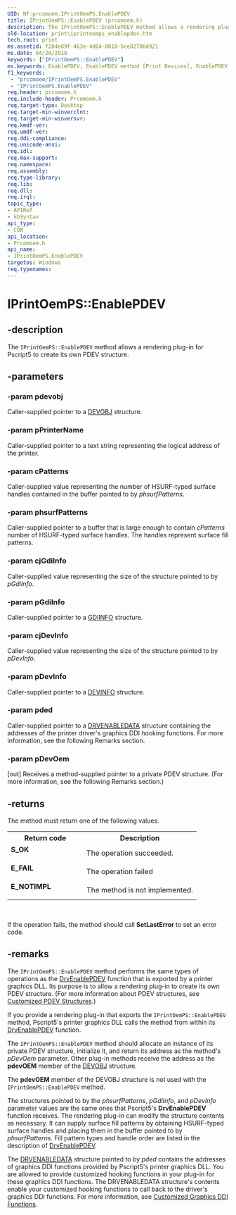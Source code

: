 ```yaml
---
UID: NF:prcomoem.IPrintOemPS.EnablePDEV
title: IPrintOemPS::EnablePDEV (prcomoem.h)
description: The IPrintOemPS::EnablePDEV method allows a rendering plug-in for Pscript5 to create its own PDEV structure.
old-location: print\iprintoemps_enablepdev.htm
tech.root: print
ms.assetid: f284e89f-463e-4d04-8018-5ce02786d921
ms.date: 04/20/2018
keywords: ["IPrintOemPS::EnablePDEV"]
ms.keywords: EnablePDEV, EnablePDEV method [Print Devices], EnablePDEV method [Print Devices],IPrintOemPS interface, IPrintOemPS interface [Print Devices],EnablePDEV method, IPrintOemPS.EnablePDEV, IPrintOemPS::EnablePDEV, prcomoem/IPrintOemPS::EnablePDEV, print.iprintoemps_enablepdev, print_unidrv-pscript_rendering_0dc37946-9232-422e-99f0-df1776c3f0c8.xml
f1_keywords:
 - "prcomoem/IPrintOemPS.EnablePDEV"
 - "IPrintOemPS.EnablePDEV"
req.header: prcomoem.h
req.include-header: Prcomoem.h
req.target-type: Desktop
req.target-min-winverclnt: 
req.target-min-winversvr: 
req.kmdf-ver: 
req.umdf-ver: 
req.ddi-compliance: 
req.unicode-ansi: 
req.idl: 
req.max-support: 
req.namespace: 
req.assembly: 
req.type-library: 
req.lib: 
req.dll: 
req.irql: 
topic_type:
- APIRef
- kbSyntax
api_type:
- COM
api_location:
- Prcomoem.h
api_name:
- IPrintOemPS.EnablePDEV
targetos: Windows
req.typenames: 
---
```


# IPrintOemPS::EnablePDEV


## -description


The <code>IPrintOemPS::EnablePDEV</code> method allows a rendering plug-in for Pscript5 to create its own PDEV structure.


## -parameters




### -param pdevobj

Caller-supplied pointer to a <a href="https://docs.microsoft.com/windows-hardware/drivers/ddi/printoem/ns-printoem-_devobj">DEVOBJ</a> structure.


### -param pPrinterName

Caller-supplied pointer to a text string representing the logical address of the printer.


### -param cPatterns

Caller-supplied value representing the number of HSURF-typed surface handles contained in the buffer pointed to by <i>phsurfPatterns</i>.


### -param phsurfPatterns

Caller-supplied pointer to a buffer that is large enough to contain <i>cPatterns</i> number of HSURF-typed surface handles. The handles represent surface fill patterns.


### -param cjGdiInfo

Caller-supplied value representing the size of the structure pointed to by <i>pGdiInfo</i>.


### -param pGdiInfo

Caller-supplied pointer to a <a href="https://docs.microsoft.com/windows/win32/api/winddi/ns-winddi-gdiinfo">GDIINFO</a> structure.


### -param cjDevInfo

Caller-supplied value representing the size of the structure pointed to by <i>pDevInfo</i>.


### -param pDevInfo

Caller-supplied pointer to a <a href="https://docs.microsoft.com/windows/desktop/api/winddi/ns-winddi-tagdevinfo">DEVINFO</a> structure.


### -param pded

Caller-supplied pointer to a <a href="https://docs.microsoft.com/windows/desktop/api/winddi/ns-winddi-tagdrvenabledata">DRVENABLEDATA</a> structure containing the addresses of the printer driver's graphics DDI hooking functions. For more information, see the following Remarks section.


### -param pDevOem 
[out]
Receives a method-supplied pointer to a private PDEV structure. (For more information, see the following Remarks section.)


## -returns



The method must return one of the following values.

<table>
<tr>
<th>Return code</th>
<th>Description</th>
</tr>
<tr>
<td width="40%">
<dl>
<dt><b>S_OK</b></dt>
</dl>
</td>
<td width="60%">
The operation succeeded.

</td>
</tr>
<tr>
<td width="40%">
<dl>
<dt><b>E_FAIL</b></dt>
</dl>
</td>
<td width="60%">
The operation failed

</td>
</tr>
<tr>
<td width="40%">
<dl>
<dt><b>E_NOTIMPL</b></dt>
</dl>
</td>
<td width="60%">
The method is not implemented.

</td>
</tr>
</table>
 

If the operation fails, the method should call <b>SetLastError</b> to set an error code.




## -remarks



The <code>IPrintOemPS::EnablePDEV</code> method performs the same types of operations as the <a href="https://docs.microsoft.com/windows/desktop/api/winddi/nf-winddi-drvenablepdev">DrvEnablePDEV</a> function that is exported by a printer graphics DLL. Its purpose is to allow a rendering plug-in to create its own PDEV structure. (For more information about PDEV structures, see <a href="https://docs.microsoft.com/windows-hardware/drivers/print/customized-pdev-structures">Customized PDEV Structures</a>.)

If you provide a rendering plug-in that exports the <code>IPrintOemPS::EnablePDEV</code> method, Pscript5's printer graphics DLL calls the method from within its <a href="https://docs.microsoft.com/windows/desktop/api/winddi/nf-winddi-drvenablepdev">DrvEnablePDEV</a> function. 

The <code>IPrintOemPS::EnablePDEV</code> method should allocate an instance of its private PDEV structure, initialize it, and return its address as the method's <i>pDevOem</i> parameter. Other plug-in methods receive the address as the <b>pdevOEM</b> member of the <a href="https://docs.microsoft.com/windows-hardware/drivers/ddi/printoem/ns-printoem-_devobj">DEVOBJ</a> structure.

The <b>pdevOEM</b> member of the DEVOBJ structure is not used with the <code>IPrintOemPS::EnablePDEV</code> method.

The structures pointed to by the <i>phsurfPatterns</i>, <i>pGdiInfo</i>, and <i>pDevInfo</i> parameter values are the same ones that Pscript5's <b>DrvEnablePDEV</b> function receives. The rendering plug-in can modify the structure contents as necessary. It can supply surface fill patterns by obtaining HSURF-typed surface handles and placing them in the buffer pointed to by <i>phsurfPatterns</i>. Fill pattern types and handle order are listed in the description of <a href="https://docs.microsoft.com/windows/desktop/api/winddi/nf-winddi-drvenablepdev">DrvEnablePDEV</a>.

The <a href="https://docs.microsoft.com/windows/desktop/api/winddi/ns-winddi-tagdrvenabledata">DRVENABLEDATA</a> structure pointed to by <i>pded</i> contains the addresses of graphics DDI functions provided by Pscript5's printer graphics DLL. You are allowed to provide customized hooking functions in your plug-in for these graphics DDI functions. The DRVENABLEDATA structure's contents enable your customized hooking functions to call back to the driver's graphics DDI functions. For more information, see <a href="https://docs.microsoft.com/windows-hardware/drivers/print/customized-graphics-ddi-functions">Customized Graphics DDI Functions</a>.



